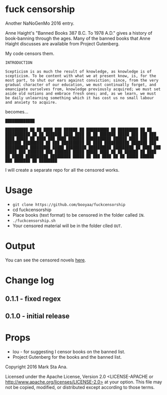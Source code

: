 # fuck censorship

Another NaNoGenMo 2016 entry.

Anne Haight's "Banned Books 387 B.C. To 1978 A.D." gives a history of
book-banning through the ages. Many of the banned books that Anne Haight
discusses are available from Project Gutenberg.

My code censors them.

```
INTRODUCTION

Scepticism is as much the result of knowledge, as knowledge is of
scepticism. To be content with what we at present know, is, for the
most part, to shut our ears against conviction; since, from the very
gradual character of our education, we must continually forget, and
emancipate ourselves from, knowledge previously acquired; we must set
aside old notions and embrace fresh ones; and, as we learn, we must
be daily unlearning something which it has cost us no small labour
and anxiety to acquire.
```

becomes...

```
█████████████

██████████ ██ ██ ████ ███ ██████ ██ ██████████ ██ █████████ ██ ██
███████████ ██ ██ ███████ ████ ████ ██ ██ ███████ █████ ███ ███ ███
████ █████ ██ ████ ███ ████ ███████ ███████████ ██████ ████ ███ ████
███████ █████████ ██ ███ ██████████ ██ ████ ███████████ ███████ ███
██████████ █████████ █████ █████████ ██████████ █████████ ██ ████ ███
█████ ███ ███████ ███ ███████ █████ █████ ████ ██ ██ ██████ ██ ████
██ █████ ██████████ █████████ █████ ██ ███ ████ ██ ██ █████ ██████
███ ███████ ██ ████████
```

I will create a separate repo for all the censored works.

# Usage

- `git clone https://github.com/booyaa/fuckcensorship`
- cd fuckcensorship
- Place books (text format) to be censored in the folder called `IN`.
- `./fuckcensorship.sh`
- Your censored material will be in the folder clled `OUT`.

# Output

You can see the censored novels [here](https://github.com/booyaa/bannedbookscensored).

# Change log

## 0.1.1 - fixed regex
## 0.1.0 - initial release

# Props

- lou - for suggesting I censor books on the banned list.
- Project Gutenberg for the books and the banned list.

Copyright 2016 Mark Sta Ana.

Licensed under the Apache License, Version 2.0 <LICENSE-APACHE or
http://www.apache.org/licenses/LICENSE-2.0> at your option. This file may not
be copied, modified, or distributed except according to those terms.
